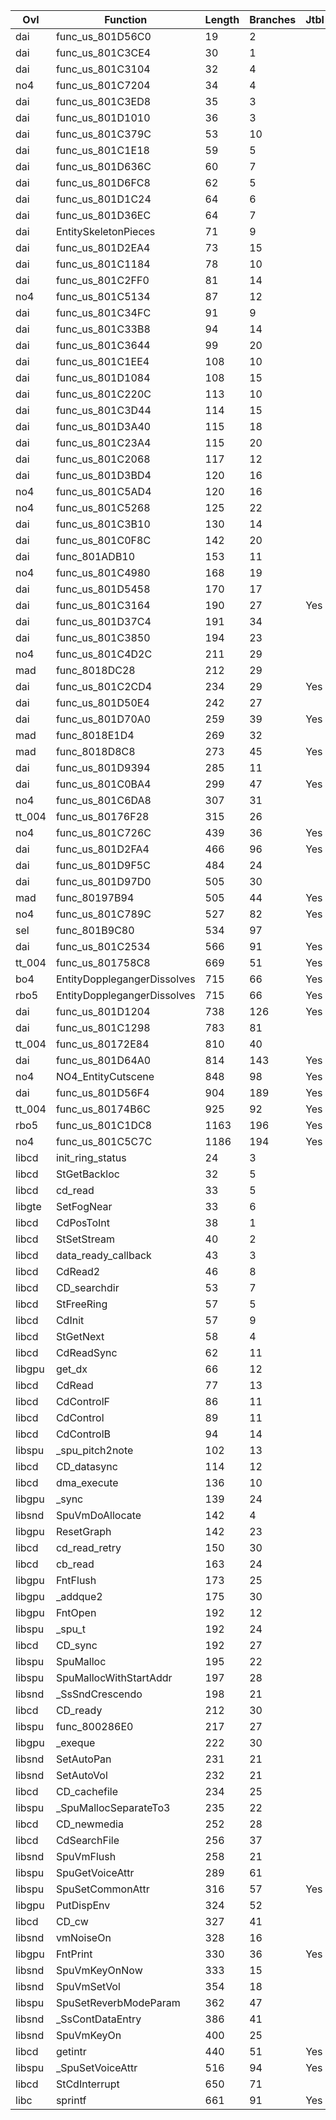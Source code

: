 | Ovl    | Function                    |   Length |   Branches | Jtbl   | [Duplicate](https://raw.githubusercontent.com/Xeeynamo/sotn-decomp/gh-duplicates/duplicates.txt)                                | WIP                             | %     |
|--------|-----------------------------|----------|------------|--------|---------------------------------------------------------------------------------------------------------------------------------|---------------------------------|-------|
| dai    | func_us_801D56C0            |       19 |          2 |        |                                                                                                                                 |                                 |       |
| dai    | func_us_801C3CE4            |       30 |          1 |        |                                                                                                                                 |                                 |       |
| dai    | func_us_801C3104            |       32 |          4 |        | [Full](https://raw.githubusercontent.com/Xeeynamo/sotn-decomp/gh-duplicates/duplicates.txt#:~:text=func_us_801C3104)            |                                 |       |
| no4    | func_us_801C7204            |       34 |          4 |        |                                                                                                                                 | https://decomp.me/scratch/bej6b | 1.0   |
| dai    | func_us_801C3ED8            |       35 |          3 |        |                                                                                                                                 |                                 |       |
| dai    | func_us_801D1010            |       36 |          3 |        |                                                                                                                                 |                                 |       |
| dai    | func_us_801C379C            |       53 |         10 |        |                                                                                                                                 |                                 |       |
| dai    | func_us_801C1E18            |       59 |          5 |        |                                                                                                                                 |                                 |       |
| dai    | func_us_801D636C            |       60 |          7 |        |                                                                                                                                 |                                 |       |
| dai    | func_us_801D6FC8            |       62 |          5 |        |                                                                                                                                 |                                 |       |
| dai    | func_us_801D1C24            |       64 |          6 |        |                                                                                                                                 |                                 |       |
| dai    | func_us_801D36EC            |       64 |          7 |        |                                                                                                                                 | https://decomp.me/scratch/dnCFo | 0.912 |
| dai    | EntitySkeletonPieces        |       71 |          9 |        | [Part](https://raw.githubusercontent.com/Xeeynamo/sotn-decomp/gh-duplicates/duplicates.txt#:~:text=EntitySkeletonPieces)        | https://decomp.me/scratch/tLLNF | 0.998 |
| dai    | func_us_801D2EA4            |       73 |         15 |        |                                                                                                                                 | https://decomp.me/scratch/1wblP | 0.996 |
| dai    | func_us_801C1184            |       78 |         10 |        |                                                                                                                                 |                                 |       |
| dai    | func_us_801C2FF0            |       81 |         14 |        |                                                                                                                                 |                                 |       |
| no4    | func_us_801C5134            |       87 |         12 |        |                                                                                                                                 | https://decomp.me/scratch/UxjX1 | 0.998 |
| dai    | func_us_801C34FC            |       91 |          9 |        | [Full](https://raw.githubusercontent.com/Xeeynamo/sotn-decomp/gh-duplicates/duplicates.txt#:~:text=func_us_801C34FC)            |                                 |       |
| dai    | func_us_801C33B8            |       94 |         14 |        | [Full](https://raw.githubusercontent.com/Xeeynamo/sotn-decomp/gh-duplicates/duplicates.txt#:~:text=func_us_801C33B8)            |                                 |       |
| dai    | func_us_801C3644            |       99 |         20 |        |                                                                                                                                 |                                 |       |
| dai    | func_us_801C1EE4            |      108 |         10 |        |                                                                                                                                 |                                 |       |
| dai    | func_us_801D1084            |      108 |         15 |        |                                                                                                                                 |                                 |       |
| dai    | func_us_801C220C            |      113 |         10 |        |                                                                                                                                 |                                 |       |
| dai    | func_us_801C3D44            |      114 |         15 |        |                                                                                                                                 |                                 |       |
| dai    | func_us_801D3A40            |      115 |         18 |        |                                                                                                                                 | https://decomp.me/scratch/URIka | 0.995 |
| dai    | func_us_801C23A4            |      115 |         20 |        |                                                                                                                                 |                                 |       |
| dai    | func_us_801C2068            |      117 |         12 |        |                                                                                                                                 |                                 |       |
| dai    | func_us_801D3BD4            |      120 |         16 |        |                                                                                                                                 | https://decomp.me/scratch/MHZqk | 0.997 |
| no4    | func_us_801C5AD4            |      120 |         16 |        |                                                                                                                                 | https://decomp.me/scratch/ilpCc | 0.996 |
| no4    | func_us_801C5268            |      125 |         22 |        |                                                                                                                                 | https://decomp.me/scratch/vsyr6 | 0.999 |
| dai    | func_us_801C3B10            |      130 |         14 |        |                                                                                                                                 |                                 |       |
| dai    | func_us_801C0F8C            |      142 |         20 |        |                                                                                                                                 |                                 |       |
| dai    | func_801ADB10               |      153 |         11 |        |                                                                                                                                 |                                 |       |
| no4    | func_us_801C4980            |      168 |         19 |        |                                                                                                                                 | https://decomp.me/scratch/RpjeJ | 0.999 |
| dai    | func_us_801D5458            |      170 |         17 |        |                                                                                                                                 |                                 |       |
| dai    | func_us_801C3164            |      190 |         27 | Yes    |                                                                                                                                 |                                 |       |
| dai    | func_us_801D37C4            |      191 |         34 |        |                                                                                                                                 | https://decomp.me/scratch/OmxmR | 0.997 |
| dai    | func_us_801C3850            |      194 |         23 |        |                                                                                                                                 |                                 |       |
| no4    | func_us_801C4D2C            |      211 |         29 |        |                                                                                                                                 | https://decomp.me/scratch/FlKsK | 0.996 |
| mad    | func_8018DC28               |      212 |         29 |        |                                                                                                                                 |                                 |       |
| dai    | func_us_801C2CD4            |      234 |         29 | Yes    |                                                                                                                                 |                                 |       |
| dai    | func_us_801D50E4            |      242 |         27 |        |                                                                                                                                 |                                 |       |
| dai    | func_us_801D70A0            |      259 |         39 | Yes    |                                                                                                                                 |                                 |       |
| mad    | func_8018E1D4               |      269 |         32 |        |                                                                                                                                 | https://decomp.me/scratch/44NLa | 0.99  |
| mad    | func_8018D8C8               |      273 |         45 | Yes    |                                                                                                                                 | https://decomp.me/scratch/HlnOn | 0.931 |
| dai    | func_us_801D9394            |      285 |         11 |        |                                                                                                                                 |                                 |       |
| dai    | func_us_801C0BA4            |      299 |         47 | Yes    |                                                                                                                                 |                                 |       |
| no4    | func_us_801C6DA8            |      307 |         31 |        |                                                                                                                                 | https://decomp.me/scratch/l70mO | 1.0   |
| tt_004 | func_us_80176F28            |      315 |         26 |        |                                                                                                                                 | https://decomp.me/scratch/UUkwm | 0.965 |
| no4    | func_us_801C726C            |      439 |         36 | Yes    |                                                                                                                                 | https://decomp.me/scratch/RKYg4 | 0.874 |
| dai    | func_us_801D2FA4            |      466 |         96 | Yes    |                                                                                                                                 | https://decomp.me/scratch/mwqzE | 0.808 |
| dai    | func_us_801D9F5C            |      484 |         24 |        |                                                                                                                                 |                                 |       |
| dai    | func_us_801D97D0            |      505 |         30 |        |                                                                                                                                 |                                 |       |
| mad    | func_80197B94               |      505 |         44 | Yes    |                                                                                                                                 | https://decomp.me/scratch/rg2V6 | 0.867 |
| no4    | func_us_801C789C            |      527 |         82 | Yes    |                                                                                                                                 |                                 |       |
| sel    | func_801B9C80               |      534 |         97 |        |                                                                                                                                 | https://decomp.me/scratch/EX5Z5 | 0.989 |
| dai    | func_us_801C2534            |      566 |         91 | Yes    |                                                                                                                                 |                                 |       |
| tt_004 | func_us_801758C8            |      669 |         51 | Yes    |                                                                                                                                 | https://decomp.me/scratch/hfTvT | 0.811 |
| bo4    | EntityDopplegangerDissolves |      715 |         66 | Yes    | [Full](https://raw.githubusercontent.com/Xeeynamo/sotn-decomp/gh-duplicates/duplicates.txt#:~:text=EntityDopplegangerDissolves) | https://decomp.me/scratch/uN8Kx | 0.998 |
| rbo5   | EntityDopplegangerDissolves |      715 |         66 | Yes    | [Full](https://raw.githubusercontent.com/Xeeynamo/sotn-decomp/gh-duplicates/duplicates.txt#:~:text=EntityDopplegangerDissolves) | https://decomp.me/scratch/S0OhN | 0.998 |
| dai    | func_us_801D1204            |      738 |        126 | Yes    |                                                                                                                                 |                                 |       |
| dai    | func_us_801C1298            |      783 |         81 |        |                                                                                                                                 |                                 |       |
| tt_004 | func_us_80172E84            |      810 |         40 |        |                                                                                                                                 | https://decomp.me/scratch/H9tSu | 0.947 |
| dai    | func_us_801D64A0            |      814 |        143 | Yes    |                                                                                                                                 |                                 |       |
| no4    | NO4_EntityCutscene          |      848 |         98 | Yes    |                                                                                                                                 | https://decomp.me/scratch/WoDh2 | 0.998 |
| dai    | func_us_801D56F4            |      904 |        189 | Yes    |                                                                                                                                 |                                 |       |
| tt_004 | func_us_80174B6C            |      925 |         92 | Yes    |                                                                                                                                 | https://decomp.me/scratch/mm3YA | 0.997 |
| rbo5   | func_us_801C1DC8            |     1163 |        196 | Yes    |                                                                                                                                 | https://decomp.me/scratch/d1xCm | 0.99  |
| no4    | func_us_801C5C7C            |     1186 |        194 | Yes    |                                                                                                                                 | https://decomp.me/scratch/Txm45 | 0.998 |
| libcd  | init_ring_status            |       24 |          3 |        |                                                                                                                                 | https://decomp.me/scratch/B9RlC | 0.875 |
| libcd  | StGetBackloc                |       32 |          5 |        |                                                                                                                                 | https://decomp.me/scratch/XhjOu | 1.0   |
| libcd  | cd_read                     |       33 |          5 |        |                                                                                                                                 | https://decomp.me/scratch/W8iMN | 1.0   |
| libgte | SetFogNear                  |       33 |          6 |        |                                                                                                                                 | https://decomp.me/scratch/rEGLZ | 1.0   |
| libcd  | CdPosToInt                  |       38 |          1 |        |                                                                                                                                 | https://decomp.me/scratch/P3Fy9 | 1.0   |
| libcd  | StSetStream                 |       40 |          2 |        |                                                                                                                                 | https://decomp.me/scratch/8reFx | 1.0   |
| libcd  | data_ready_callback         |       43 |          3 |        |                                                                                                                                 | https://decomp.me/scratch/D3WO5 | 0.66  |
| libcd  | CdRead2                     |       46 |          8 |        |                                                                                                                                 | https://decomp.me/scratch/DI2A4 | 1.0   |
| libcd  | CD_searchdir                |       53 |          7 |        |                                                                                                                                 | https://decomp.me/scratch/MiZ7u | 0.876 |
| libcd  | StFreeRing                  |       57 |          5 |        |                                                                                                                                 | https://decomp.me/scratch/fHzgv | 0.829 |
| libcd  | CdInit                      |       57 |          9 |        |                                                                                                                                 | https://decomp.me/scratch/OR3Va | 0.804 |
| libcd  | StGetNext                   |       58 |          4 |        |                                                                                                                                 | https://decomp.me/scratch/DkirL | 0.818 |
| libcd  | CdReadSync                  |       62 |         11 |        |                                                                                                                                 | https://decomp.me/scratch/KVnI4 | 0.722 |
| libgpu | get_dx                      |       66 |         12 |        |                                                                                                                                 | https://decomp.me/scratch/GprDB | 0.776 |
| libcd  | CdRead                      |       77 |         13 |        |                                                                                                                                 | https://decomp.me/scratch/SX5cU | 0.617 |
| libcd  | CdControlF                  |       86 |         11 |        | [Part](https://raw.githubusercontent.com/Xeeynamo/sotn-decomp/gh-duplicates/duplicates.txt#:~:text=CdControlF)                  | https://decomp.me/scratch/TjAPb | 0.683 |
| libcd  | CdControl                   |       89 |         11 |        | [Full](https://raw.githubusercontent.com/Xeeynamo/sotn-decomp/gh-duplicates/duplicates.txt#:~:text=CdControl)                   | https://decomp.me/scratch/ry4YB | 0.881 |
| libcd  | CdControlB                  |       94 |         14 |        |                                                                                                                                 | https://decomp.me/scratch/WHWLs | 0.779 |
| libspu | _spu_pitch2note             |      102 |         13 |        |                                                                                                                                 | https://decomp.me/scratch/issUw | 0.745 |
| libcd  | CD_datasync                 |      114 |         12 |        |                                                                                                                                 | https://decomp.me/scratch/A2yGe | 0.938 |
| libcd  | dma_execute                 |      136 |         10 |        |                                                                                                                                 | https://decomp.me/scratch/jedgx | 0.276 |
| libgpu | _sync                       |      139 |         24 |        |                                                                                                                                 | https://decomp.me/scratch/67L5C | 1.0   |
| libsnd | SpuVmDoAllocate             |      142 |          4 |        |                                                                                                                                 |                                 |       |
| libgpu | ResetGraph                  |      142 |         23 |        |                                                                                                                                 | https://decomp.me/scratch/RpHi6 | 0.851 |
| libcd  | cd_read_retry               |      150 |         30 |        |                                                                                                                                 |                                 |       |
| libcd  | cb_read                     |      163 |         24 |        |                                                                                                                                 | https://decomp.me/scratch/CStOS | 0.831 |
| libgpu | FntFlush                    |      173 |         25 |        |                                                                                                                                 | https://decomp.me/scratch/yOQkZ | 0.525 |
| libgpu | _addque2                    |      175 |         30 |        |                                                                                                                                 | https://decomp.me/scratch/wPhfi | 0.907 |
| libgpu | FntOpen                     |      192 |         12 |        |                                                                                                                                 | https://decomp.me/scratch/SDDfp | 0.996 |
| libspu | _spu_t                      |      192 |         24 |        |                                                                                                                                 | https://decomp.me/scratch/6miKR | 0.938 |
| libcd  | CD_sync                     |      192 |         27 |        |                                                                                                                                 | https://decomp.me/scratch/RfxXr | 1.0   |
| libspu | SpuMalloc                   |      195 |         22 |        |                                                                                                                                 | https://decomp.me/scratch/XxTzq | 0.857 |
| libspu | SpuMallocWithStartAddr      |      197 |         28 |        |                                                                                                                                 | https://decomp.me/scratch/oLx3c | 0.77  |
| libsnd | _SsSndCrescendo             |      198 |         21 |        |                                                                                                                                 | https://decomp.me/scratch/gQV6M | 0.915 |
| libcd  | CD_ready                    |      212 |         30 |        |                                                                                                                                 |                                 |       |
| libspu | func_800286E0               |      217 |         27 |        |                                                                                                                                 | https://decomp.me/scratch/wyYLu | 0.858 |
| libgpu | _exeque                     |      222 |         30 |        |                                                                                                                                 | https://decomp.me/scratch/zpm4r | 0.933 |
| libsnd | SetAutoPan                  |      231 |         21 |        | [Part](https://raw.githubusercontent.com/Xeeynamo/sotn-decomp/gh-duplicates/duplicates.txt#:~:text=SetAutoPan)                  | https://decomp.me/scratch/UNz8o | 0.985 |
| libsnd | SetAutoVol                  |      232 |         21 |        | [Full](https://raw.githubusercontent.com/Xeeynamo/sotn-decomp/gh-duplicates/duplicates.txt#:~:text=SetAutoVol)                  | https://decomp.me/scratch/LpEiv | 0.988 |
| libcd  | CD_cachefile                |      234 |         25 |        |                                                                                                                                 |                                 |       |
| libspu | _SpuMallocSeparateTo3       |      235 |         22 |        |                                                                                                                                 | https://decomp.me/scratch/1IklY | 0.83  |
| libcd  | CD_newmedia                 |      252 |         28 |        |                                                                                                                                 |                                 |       |
| libcd  | CdSearchFile                |      256 |         37 |        |                                                                                                                                 |                                 |       |
| libsnd | SpuVmFlush                  |      258 |         21 |        |                                                                                                                                 | https://decomp.me/scratch/H3WGD | 0.996 |
| libspu | SpuGetVoiceAttr             |      289 |         61 |        |                                                                                                                                 | https://decomp.me/scratch/yFvBm | 0.738 |
| libspu | SpuSetCommonAttr            |      316 |         57 | Yes    |                                                                                                                                 | https://decomp.me/scratch/4iEKK | 0.971 |
| libgpu | PutDispEnv                  |      324 |         52 |        |                                                                                                                                 | https://decomp.me/scratch/7H6Nk | 1.0   |
| libcd  | CD_cw                       |      327 |         41 |        |                                                                                                                                 | https://decomp.me/scratch/os3Sk | 0.855 |
| libsnd | vmNoiseOn                   |      328 |         16 |        |                                                                                                                                 | https://decomp.me/scratch/jB9z1 | 0.88  |
| libgpu | FntPrint                    |      330 |         36 | Yes    |                                                                                                                                 | https://decomp.me/scratch/h3dAl | 0.069 |
| libsnd | SpuVmKeyOnNow               |      333 |         15 |        |                                                                                                                                 | https://decomp.me/scratch/rM9g2 | 0.991 |
| libsnd | SpuVmSetVol                 |      354 |         18 |        |                                                                                                                                 | https://decomp.me/scratch/OtJtH | 0.867 |
| libspu | SpuSetReverbModeParam       |      362 |         47 |        |                                                                                                                                 | https://decomp.me/scratch/N3GfD | 0.85  |
| libsnd | _SsContDataEntry            |      386 |         41 |        |                                                                                                                                 | https://decomp.me/scratch/NFBGa | 0.919 |
| libsnd | SpuVmKeyOn                  |      400 |         25 |        |                                                                                                                                 | https://decomp.me/scratch/8SMQ8 | 0.835 |
| libcd  | getintr                     |      440 |         51 | Yes    |                                                                                                                                 | https://decomp.me/scratch/HG2UF | 0.868 |
| libspu | _SpuSetVoiceAttr            |      516 |         94 | Yes    |                                                                                                                                 | https://decomp.me/scratch/bUDmT | 0.818 |
| libcd  | StCdInterrupt               |      650 |         71 |        |                                                                                                                                 |                                 |       |
| libc   | sprintf                     |      661 |         91 | Yes    |                                                                                                                                 | https://decomp.me/scratch/jOVKa | 0.827 |
